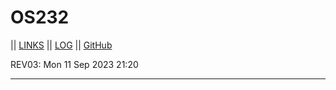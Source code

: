 # OS232
|| [LINKS](https://mradhityautomo.github.io/os232/LINKS/) || [LOG](https://github.com/MRadhityaUtomo/os232/blob/master/TXT/mylog.txt) || [GitHub](https://github.com/MRadhityaUtomo/)

REV03: Mon 11 Sep 2023 21:20
<br>
<hr>
